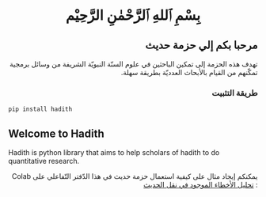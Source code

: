 
<div dir="rtl">
  
# <div dir="rtl" align="center">بِسْمِ ٱللهِ ٱلرَّحْمٰنِ الرَّحِيْم</div>

## مرحبا بكم إلي حزمة حديث


تهدف هذه الحزمة إلى تمكين الباحثين في علوم السنّة النبويّة الشريفة من وسائل برمجية تمكّنهم من القيام بالأبحاث العدديّة بطريقة سهلة.

### طريقة التثبيت

</div>

```
pip install hadith
```

## Welcome to Hadith

Hadith is python library that aims to help scholars of hadith to do quantitative research.


<div dir="rtl">
  
  يمكنكم إيجاد مثال على كيفية استعمال حزمة حديث في هذا الدّفتر التّفاعلي على 
  Colab : 
  [تحليل الأخطاء الموجود في نقل الحديث](https://colab.research.google.com/drive/1o6O45HNgstu-BfKQyaEqTmcFYr74utzC)

</div>
